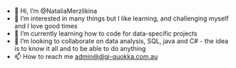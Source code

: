 - 👋 Hi, I’m @NataliaMerzlikina
- 👀 I’m interested in many things but I like learning, and challenging myself and I love good times
- 🌱 I’m currently learning how to code for data-specific projects
- 💞️ I’m looking to collaborate on data analysis, SQL, java and C# - the idea is to know it all and to be able to do anything
- 📫 How to reach me admin@digi-quokka.com.au

<!---
NataliaMerzlikina/NataliaChocoholic is a ✨ special ✨ repository because its `README.md` (this file) appears on your GitHub profile.
You can click the Preview link to take a look at your changes.
--->
